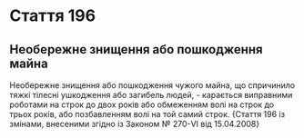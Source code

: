 Cтаття 196
====
Необережне знищення або пошкодження майна
----
Необережне знищення або пошкодження чужого майна, що спричинило тяжкі тілесні ушкодження або загибель людей, -
карається виправними роботами на строк до двох років або обмеженням волі на строк до трьох років, або позбавленням волі на той самий строк.
{Стаття 196 із змінами, внесеними згідно із Законом № 270-VI від 15.04.2008}
